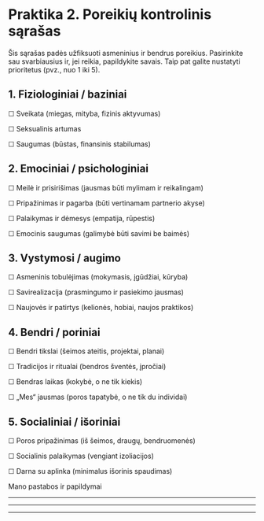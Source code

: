 # Praktika 2. Poreikių kontrolinis sąrašas

Šis sąrašas padės užfiksuoti asmeninius ir bendrus poreikius. Pasirinkite sau svarbiausius ir, jei reikia, papildykite savais. Taip pat galite nustatyti prioritetus (pvz., nuo 1 iki 5).

## 1. Fiziologiniai / baziniai

☐ Sveikata (miegas, mityba, fizinis aktyvumas)

☐ Seksualinis artumas

☐ Saugumas (būstas, finansinis stabilumas)

## 2. Emociniai / psichologiniai

☐ Meilė ir prisirišimas (jausmas būti mylimam ir reikalingam)

☐ Pripažinimas ir pagarba (būti vertinamam partnerio akyse)

☐ Palaikymas ir dėmesys (empatija, rūpestis)

☐ Emocinis saugumas (galimybė būti savimi be baimės)

## 3. Vystymosi / augimo

☐ Asmeninis tobulėjimas (mokymasis, įgūdžiai, kūryba)

☐ Savirealizacija (prasmingumo ir pasiekimo jausmas)

☐ Naujovės ir patirtys (kelionės, hobiai, naujos praktikos)

## 4. Bendri / poriniai

☐ Bendri tikslai (šeimos ateitis, projektai, planai)

☐ Tradicijos ir ritualai (bendros šventės, įpročiai)

☐ Bendras laikas (kokybė, o ne tik kiekis)

☐ „Mes“ jausmas (poros tapatybė, o ne tik du individai)

## 5. Socialiniai / išoriniai

☐ Poros pripažinimas (iš šeimos, draugų, bendruomenės)

☐ Socialinis palaikymas (vengiant izoliacijos)

☐ Darna su aplinka (minimalus išorinis spaudimas)

Mano pastabos ir papildymai
____________________________________________________________
____________________________________________________________
____________________________________________________________
